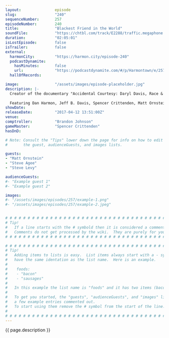 ```yaml
---
layout:               episode
slug:                 "240"
sequenceNumber:       257
episodeNumber:        240
title:                "Blackest Friend in the World"
soundFile:            "https://chtbl.com/track/E2288/traffic.megaphone.fm/STA6664172127.mp3"
duration:             "02:05:01"
isLostEpisode:        false
isTrailer:            false
external:
  harmonCity:         "https://harmon.city/episode-240"
  podcastDynamite:
    hasMinutes:       false
    url:              "https://podcastdynamite.com/#/p/Harmontown/e/257/240"
  hallOfRecords:      

image:                "/assets/images/episode-placeholder.jpg"
description: |-
  Creator of the documentary "Accidental Courtesy: Daryl Davis, Race & America" Matt Ornstein drops by to discuss his new film with guests Brandon Johnson and Steve Agee. Steve Levy does a quick Jew and A.
  
  Featuring Dan Harmon, Jeff B. Davis, Spencer Crittenden, Matt Ornstein, Brandon Johnson, Steve Agee, and Steve Levy.
showDate:             
releaseDate:          "2017-04-12 13:51:00Z"
venue:                
comptroller:          "Brandon Johnson"
gameMaster:           "Spencer Crittenden"
hasDnD:               

# Note: Consult the "Tips" lower down the page for info on how to edit
#       the guest, audienceGuests, and images lists.

guests:
- "Matt Ornstein"
- "Steve Agee"
- "Steve Levy"

audienceGuests:
#- "Example guest 1"
#- "Example guest 2"

images:
#- "/assets/images/episodes/257/example-1.png"
#- "/assets/images/episodes/257/example-2.jpeg"


# # # # # # # # # # # # # # # # # # # # # # # # # # # # # # # # # # # # # # # # # # # # #
# Tip!
#   If a line starts with the # symbold then it is considered a comment.
#   Comments do not get processed by the wiki.  They are purely for your information.
# # # # # # # # # # # # # # # # # # # # # # # # # # # # # # # # # # # # # # # # # # # # #

# # # # # # # # # # # # # # # # # # # # # # # # # # # # # # # # # # # # # # # # # # # # #
# Tip!
#   Adding items to lists is easy.  List items always start with a - symbol and have
#   have the same identation as the list name.  Here is an example.
#
#    foods:
#    - "bacon"
#    - "sausages"
#
#   In this example the list name is "foods" and it has two items (bacon, and sausages).
#
#   To get you started, the "guests", "audienceGuests", and "images" lists below have
#   a few example entries commented out.
#   To start using them remove the # symbol from the start of the line.
#
# # # # # # # # # # # # # # # # # # # # # # # # # # # # # # # # # # # # # # # # # # # # #
---
```


<!-- The episode description will be rendered here -->
{{ page.description }}

<!-- Add your content BELOW here -->
<!-- vvvvvvvvvvvvvvvvvvvvvvvvvvv -->




<!-- ^^^^^^^^^^^^^^^^^^^^^^^^^^^ -->
<!-- Add your content ABOVE here -->

<!-- The episode gallery will be rendered here -->